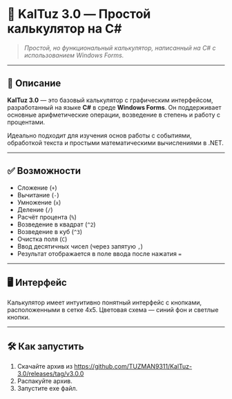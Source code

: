 # 🧮 KalTuz 3.0 — Простой калькулятор на C#

> *Простой, но функциональный калькулятор, написанный на C# с использованием Windows Forms.*



---

## 📌 Описание

**KalTuz 3.0** — это базовый калькулятор с графическим интерфейсом, разработанный на языке **C#** в среде **Windows Forms**. Он поддерживает основные арифметические операции, возведение в степень и работу с процентами.

Идеально подходит для изучения основ работы с событиями, обработкой текста и простыми математическими вычислениями в .NET.

---

## ✅ Возможности

- Сложение (`+`)
- Вычитание (`-`)
- Умножение (`x`)
- Деление (`/`)
- Расчёт процента (`%`)
- Возведение в квадрат (`^2`)
- Возведение в куб (`^3`)
- Очистка поля (`C`)
- Ввод десятичных чисел (через запятую `,`)
- Результат отображается в поле ввода после нажатия `=`

---

## 🖥️ Интерфейс

Калькулятор имеет интуитивно понятный интерфейс с кнопками, расположенными в сетке 4x5. Цветовая схема — синий фон и светлые кнопки.

---

## 🛠️ Как запустить

1. Скачайте архив из https://github.com/TUZMAN9311/KalTuz-3.0/releases/tag/v3.0.0
2. Распакуйте архив.
3. Запустите exe файл.
